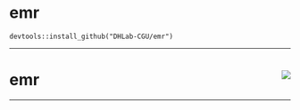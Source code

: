 # emr


```{R}
devtools::install_github("DHLab-CGU/emr")
```
---
# emr <img src="man/figures/logo.png" align="right" />
---

